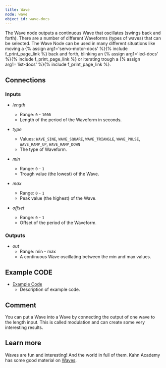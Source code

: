 ```yaml
---
title: Wave
node: wave
object_id: wave-docs
---
```


The Wave node outputs a continuous Wave that oscillates (swings back and forth). There are a number of different Waveforms (types of waves) that can be selected. The Wave Node can be used in many different situations like moving a {% assign arg1='servo-motor-docs' %}{% include f_print_page_link %} back and forth, blinking an {% assign arg1='led-docs' %}{% include f_print_page_link %} or iterating trough a {% assign arg1='list-docs' %}{% include f_print_page_link %}.


## Connections

<div class="node-input-list" markdown="block">

### Inputs

- *length*
    - Range: `0` - `1000`
    - Length of the period of the Waveform in seconds.

- *type*
    - Values: `WAVE_SINE`, `WAVE_SQUARE`, `WAVE_TRIANGLE`, `WAVE_PULSE`, `WAVE_RAMP_UP`, `WAVE_RAMP_DOWN`
    - The type of Waveform.

- *min*
    - Range: `0` - `1`
    - Trough value (the lowest) of the Wave.

- *max*
    - Range: `0` - `1`
    - Peak value (the highest) of the Wave.

- *offset*
    - Range: `0` - `1`
    - Offset of the period of the Waveform.

</div>


<div class="node-output-list" markdown="block">

### Outputs

- *out*
    - Range: <span class='node-input'>min</span> - <span class='node-input'>max</span>
    - A continuous Wave oscillating between the <span class='node-input'>min</span> and <span class='node-input'>max</span> values.

</div>

## Example CODE

<div class="node-example-programs" markdown="block">

- [Example Code](http://code.quirkbot.com/program/XXXXXXXXXXXXXXXX "Go to Quirkbot CODE")
    - Description of example code.

</div>


## Comment
You can put a Wave into a Wave by connecting the output of one wave to the length input. This is called modulation and can create some very interesting results.

## Learn more
Waves are fun and interesting! And the world in full of them. Kahn Academy has some good material on [Waves](https://www.khanacademy.org/science/physics/mechanical-waves-and-sound/mechanical-waves/v/introduction-to-waves).
